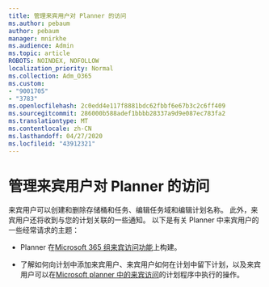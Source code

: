 ```yaml
---
title: 管理来宾用户对 Planner 的访问
ms.author: pebaum
author: pebaum
manager: mnirkhe
ms.audience: Admin
ms.topic: article
ROBOTS: NOINDEX, NOFOLLOW
localization_priority: Normal
ms.collection: Adm_O365
ms.custom:
- "9001705"
- "3783"
ms.openlocfilehash: 2c0edd4e117f8881bdc62fbbf6e67b3c2c6ff409
ms.sourcegitcommit: 286000b588adef1bbbb28337a9d9e087ec783fa2
ms.translationtype: MT
ms.contentlocale: zh-CN
ms.lasthandoff: 04/27/2020
ms.locfileid: "43912321"
---
```

# <a name="manage-guest-user-access-to-planner"></a>管理来宾用户对 Planner 的访问

来宾用户可以创建和删除存储桶和任务、编辑任务域和编辑计划名称。 此外，来宾用户还将收到与您的计划关联的一些通知。 以下是有关 Planner 中来宾用户的一些经常请求的主题：

- Planner 在[Microsoft 365 组来宾访问功能](https://support.office.com/article/Adding-guests-to-Office-365-Groups-bfc7a840-868f-4fd6-a390-f347bf51aff6)上构建。 

- 了解如何向计划中添加来宾用户、来宾用户如何在计划中留下计划，以及来宾用户可以在[Microsoft planner 中的来宾访问](https://support.office.com/article/Guest-access-in-Microsoft-Planner-cc5d7f96-dced-4da4-ab62-08c72d9759c6)的计划程序中执行的操作。
